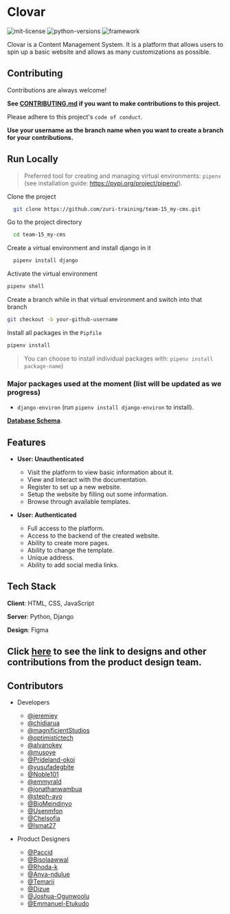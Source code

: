 # Clovar

![mit-license](https://img.shields.io/badge/license-MIT-brightgreen) ![python-versions](https://img.shields.io/badge/python-3.7%20%7C%203.8%20%7C%203.9%20%7C%203.10-blue) ![framework](https://img.shields.io/badge/framework-django-blue)

Clovar is a Content Management System.
It is a platform that allows users to spin up a basic website and allows as many customizations as possible.

## Contributing

Contributions are always welcome!

**See [CONTRIBUTING.md](https://github.com/zuri-training/my_cms-pjt-15/blob/main/CONTRIBUTING.md) if you want to make contributions to this project.**

Please adhere to this project's `code of conduct`.

**Use your username as the branch name when you want to create a branch for your contributions.**

## Run Locally

> Preferred tool for creating and managing virtual environments: `pipenv` (see installation guide: <https://pypi.org/project/pipenv/>).

Clone the project

```bash
  git clone https://github.com/zuri-training/team-15_my-cms.git
```

Go to the project directory

```bash
  cd team-15_my-cms
```

Create a virtual environment and install django in it

```bash
  pipenv install django
```

Activate the virtual environment

```bash
pipenv shell
```

Create a branch while in that virtual environment and switch into that branch

```bash
git checkout -b your-github-username
```

Install all packages in the `Pipfile`

```bash
pipenv install
```

> You can choose to install individual packages with: `pipenv install package-name`)

### Major packages used at the moment (list will be updated as we progress)

- `django-environ` (run `pipenv install django-environ` to install).

**[Database Schema](https://drawsql.app/optimistic/diagrams/team-15-my-cms)**.

## Features

- **User: Unauthenticated**
  - Visit the platform to view basic information about it.
  - View and Interact with the documentation.
  - Register to set up a new website.
  - Setup the website by filling out some information.
  - Browse through available templates.

- **User: Authenticated**
  - Full access to the platform.
  - Access to the backend of the created website.
  - Ability to create more pages.
  - Ability to change the template.
  - Unique address.
  - Ability to add social media links.

## Tech Stack

**Client**: HTML, CSS, JavaScript

**Server**: Python, Django

**Design**: Figma

## Click [here](https://github.com/zuri-training/my_cms-pjt-15/blob/main/designs/README.md) to see the link to designs and other contributions from the product design team.

## Contributors

- Developers
  - [@jeremiey](https://www.github.com/jeremiey)
  - [@chidiarua](https://www.github.com/chidiarua)
  - [@magnificientStudios](https://www.github.com/magnificientStudios)
  - [@optimistictech](https://www.github.com/optimistictech)
  - [@alvanokey](https://www.github.com/alvanokey)
  - [@musoye](https://www.github.com/musoye)
  - [@Prideland-okoi](https://github.com/Prideland-okoi)
  - [@yusufadegbite](https://www.github.com/yusufadegbite)
  - [@Noble101](https://www.github.com/Noble101)
  - [@emmyrald](https://www.github.com/emmyrald)
  - [@jonathanwambua](https://www.github.com/jonathanwambua)
  - [@steph-ayo](https://www.github.com/steph-ayo)
  - [@BioMeindinyo](https://www.github.com/BioMeindinyo)
  - [@Usenmfon](https://www.github.com/Usenmfon)
  - [@Chelsofia](https://www.github.com/Chelsofia)
  - [@Ismat27](https://www.github.com/Ismat27)

- Product Designers
  - [@Paccid](https://www.github.com/Paccid)
  - [@Bisolaawwal](https://www.github.com/Bisolaawwal)
  - [@Rhoda-k](https://www.github.com/Rhoda-k)
  - [@Anya-ndulue](https://www.github.com/Anya-ndulue)
  - [@Temarii](https://www.github.com/Temarii)
  - [@Dizue](https://www.github.com/Dizue)
  - [@Joshua-Ogunwoolu](https://github.com/Joshua-Ogunwoolu)
  - [@Emmanuel-Etukudo](https://www.github.com/Emmanuel-Etukudo)
